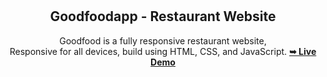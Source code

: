 <div align="center">
  
 

  <br />
  <br />

  <h2 align="center">Goodfoodapp - Restaurant Website</h2>

  Goodfood is a fully responsive restaurant website, <br />Responsive for all devices, build using HTML, CSS, and JavaScript.
<a href="https://goodfoodapp-sigma.vercel.app/"><strong>➥ Live Demo</strong></a>


</div>

<br />

